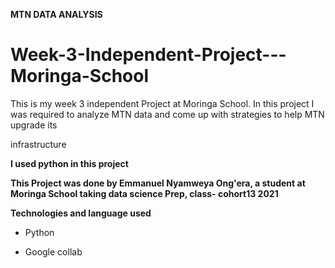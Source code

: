 **MTN DATA ANALYSIS**

# Week-3-Independent-Project---Moringa-School

This is my week 3 independent Project at Moringa School. In this project I was required to analyze MTN data and come up with strategies to help MTN upgrade its

infrastructure

**I used python in this project**

**This Project was done by Emmanuel Nyamweya Ong'era, a student at Moringa School taking data science Prep, class- cohort13 2021**

**Technologies and language used**

 - Python

 - Google collab
